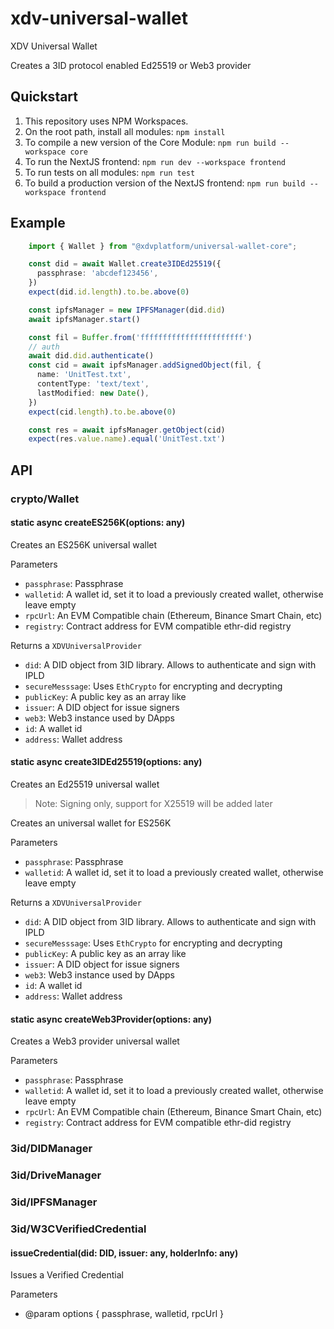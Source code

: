 # xdv-universal-wallet
XDV Universal Wallet

Creates a 3ID protocol enabled Ed25519 or Web3 provider

## Quickstart

1. This repository uses NPM Workspaces.
1. On the root path, install all modules: `npm install`
1. To compile a new version of the Core Module: `npm run build --workspace core`
1. To run the NextJS frontend: `npm run dev --workspace frontend`
1. To run tests on all modules: `npm run test`
1. To build a production version of the NextJS frontend: `npm run build --workspace frontend`

## Example

```typescript
    import { Wallet } from "@xdvplatform/universal-wallet-core";

    const did = await Wallet.create3IDEd25519({
      passphrase: 'abcdef123456',
    })
    expect(did.id.length).to.be.above(0)

    const ipfsManager = new IPFSManager(did.did)
    await ipfsManager.start()

    const fil = Buffer.from('fffffffffffffffffffffff')
    // auth
    await did.did.authenticate()
    const cid = await ipfsManager.addSignedObject(fil, {
      name: 'UnitTest.txt',
      contentType: 'text/text',
      lastModified: new Date(),
    })
    expect(cid.length).to.be.above(0)

    const res = await ipfsManager.getObject(cid)
    expect(res.value.name).equal('UnitTest.txt')

```

## API

### crypto/Wallet


#### static async createES256K(options: any)
  
Creates an ES256K universal wallet

Parameters

* `passphrase`: Passphrase
* `walletid`: A wallet id, set it to load a previously created wallet, otherwise leave empty
* `rpcUrl`: An EVM Compatible chain (Ethereum, Binance Smart Chain, etc)
* `registry`: Contract address for EVM compatible ethr-did registry

Returns a `XDVUniversalProvider`

* `did`: A DID object from 3ID library. Allows to authenticate and sign with IPLD
* `secureMesssage`: Uses `EthCrypto` for encrypting and decrypting
* `publicKey`: A public key as an array like
* `issuer`: A DID object for issue signers
* `web3`: Web3 instance used by DApps
* `id`: A wallet id
* `address`: Wallet address

#### static async create3IDEd25519(options: any)
  
Creates an Ed25519 universal wallet

>Note: Signing only, support for X25519 will be added later

Creates an universal wallet for ES256K

Parameters

* `passphrase`: Passphrase
* `walletid`: A wallet id, set it to load a previously created wallet, otherwise leave empty

Returns a `XDVUniversalProvider`

* `did`: A DID object from 3ID library. Allows to authenticate and sign with IPLD
* `secureMesssage`: Uses `EthCrypto` for encrypting and decrypting
* `publicKey`: A public key as an array like
* `issuer`: A DID object for issue signers
* `web3`: Web3 instance used by DApps
* `id`: A wallet id
* `address`: Wallet address


#### static async createWeb3Provider(options: any)
  
Creates a Web3 provider universal wallet

Parameters

* `passphrase`: Passphrase
* `walletid`: A wallet id, set it to load a previously created wallet, otherwise leave empty
* `rpcUrl`: An EVM Compatible chain (Ethereum, Binance Smart Chain, etc)
* `registry`: Contract address for EVM compatible ethr-did registry

### 3id/DIDManager

### 3id/DriveManager

### 3id/IPFSManager

### 3id/W3CVerifiedCredential


#### issueCredential(did: DID, issuer: any, holderInfo: any)
  
Issues a Verified Credential

Parameters
* @param options { passphrase, walletid, rpcUrl }
